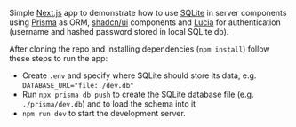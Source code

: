 Simple [Next.js](https://nextjs.org/) app to demonstrate how to use [SQLite](https://sqlite.org) in server components using [Prisma](https://www.prisma.io/) as ORM, [shadcn/ui](https://ui.shadcn.com) components and [Lucia](https://lucia-auth.com) for authentication (username and hashed password stored in local SQLite db).

After cloning the repo and installing dependencies (`npm install`) follow these steps to run the app:

- Create `.env` and specify where SQLite should store its data, e.g. `DATABASE_URL="file:./dev.db"`
- Run `npx prisma db push` to create the SQLite database file (e.g. `./prisma/dev.db`) and to load the schema into it
- `npm run dev` to start the development server.
